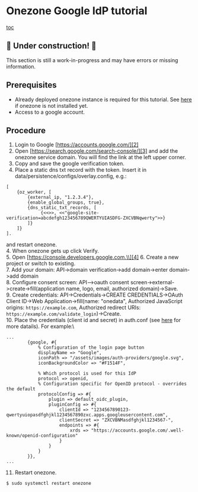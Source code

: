 # Onezone Google IdP tutorial

[toc][]

## 🚧 Under construction! 🚧

This section is still a work-in-progress and may have errors or missing information.

## Prerequisites

* Already deployed onezone instance is required for this tutorial. See [here][1] if onezone is not installed yet.
* Access to a google account.

## Procedure

1. Login to Google [https://accounts.google.com/][2]
2. Open [https://search.google.com/search-console/][3] and add the onezone
   service domain. You will find the link at the left upper corner.
3. Copy and save the google verification token.
4. Place a static dns txt record with the token. Insert it in data/persistence/configs/overlay.config, e.g.:

```
[
    {oz_worker, [
        {external_ip, "1.2.3.4"},
        {enable_global_groups, true},
        {dns_static_txt_records, [
             {<<>>, <<"google-site-verification=abcdefgh123456789QWERTYUIASDFG-ZXCVBNqwerty">>}
        ]}
    ]}
].
```

and restart onezone.\
4\. When onezone gets up click Verify.\
5\. Open [https://console.developers.google.com.\\][4]
6\. Create a new project or switch to existing.\
7\. Add your domain: API->domain verification->add domain->enter domain->add domain\
8\. Configure consent screen:
API-->oauth consent screen->external->create->fill(application name, logo, email, authorized domain)->Save.\
9\. Create credentials: API->Credentials->CREATE CREDENTIALS->OAuth Client ID->Web Application->fill(name: "onedata", Authorized JavaScript origins: `https://example.com`, Authorized redirect URIs: `https://example.com/validate_login`)->Create.\
10\. Place the credentials (client id and secret) in auth.conf
(see [here][5] for more datails). For example:\\

```
...
        {google, #{
            % Configuration of the login page button
            displayName => "Google",
            iconPath => "/assets/images/auth-providers/google.svg",
            iconBackgroundColor => "#F1514F",

            % Which protocol is used for this IdP
            protocol => openid,
            % Configuration specific for OpenID protocol - overrides the default
            protocolConfig => #{
                plugin => default_oidc_plugin,
                pluginConfig => #{
                    clientId => "1234567890123-qwertyuiopasdfghjkl1234567890zxc.apps.googleusercontent.com",
                    clientSecret => "ZXCVBNMasdfghjkl1234567-",
                    endpoints => #{
                        xrds => "https://accounts.google.com/.well-known/openid-configuration"
                    }
                }
            }
        }},
...
```

11. Restart onezone.

```
$ sudo systemctl restart onezone
```

<!-- references -->

[toc]: <>

[1]: ../quickstart.md

[2]: https://accounts.google.com/

[3]: https://search.google.com/search-console/

[4]: https://console.developers.google.com.\

[5]: ./oidc-saml.md#config-file-structure

